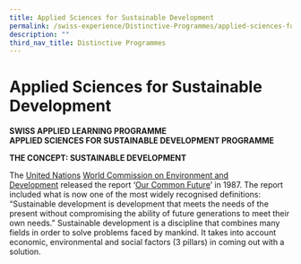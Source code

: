 ```yaml
---
title: Applied Sciences for Sustainable Development
permalink: /swiss-experience/Distinctive-Programmes/applied-sciences-for-substainable-development/
description: ""
third_nav_title: Distinctive Programmes
---
```

# Applied Sciences for Sustainable Development

**SWISS APPLIED LEARNING PROGRAMME<br>APPLIED SCIENCES FOR SUSTAINABLE DEVELOPMENT PROGRAMME**

**THE CONCEPT: SUSTAINABLE DEVELOPMENT**

The [United Nations](http://en.wikipedia.org/wiki/United_Nations) [World Commission on Environment and Development](http://en.wikipedia.org/wiki/World_Commission_on_Environment_and_Development) released the report ‘[Our Common Future](http://en.wikipedia.org/wiki/Our_Common_Future)’ in 1987. The report included what is now one of the most widely recognised definitions: “Sustainable development is development that meets the needs of the present without compromising the ability of future generations to meet their own needs.” Sustainable development is a discipline that combines many fields in order to solve problems faced by mankind. It takes into account economic, environmental and social factors (3 pillars) in coming out with a solution.
